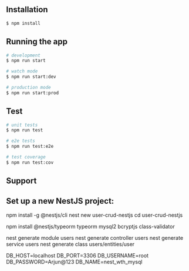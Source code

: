 
## Installation

```bash
$ npm install
```

## Running the app

```bash
# development
$ npm run start

# watch mode
$ npm run start:dev

# production mode
$ npm run start:prod
```

## Test

```bash
# unit tests
$ npm run test

# e2e tests
$ npm run test:e2e

# test coverage
$ npm run test:cov
```

## Support

## Set up a new NestJS project:
npm install -g @nestjs/cli
nest new user-crud-nestjs
cd user-crud-nestjs


npm install @nestjs/typeorm typeorm mysql2 bcryptjs class-validator


nest generate module users
nest generate controller users
nest generate service users
nest generate class users/entities/user


DB_HOST=localhost
DB_PORT=3306
DB_USERNAME=root
DB_PASSWORD=Arjun@123
DB_NAME=nest_wth_mysql

